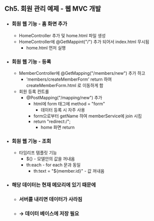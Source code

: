 ## Ch5. 회원 관리 예제 - 웹 MVC 개발
- ### 회원 웹 기능 - 홈 화면 추가
    - HomeController 추가 및 home.html 파일 생성
    - HomeController에 @GetMappint("/") 추가 되어서 index.html 무시됨
        - home.html 먼저 실행

- ### 회원 웹 기능 - 등록
    - MemberController에 @GetMapping("/members/new") 추가 하고
        - 'members/createMemberForm' return 하여 createMemberForm.html 로 이동하게 함
    - 회원 등록 컨트롤
        - @PostMapping("/mapping/new") 추가
            - html에 form 태그에 method = "form"
                - 데이터 등록 시 자주 사용
            - form으로부터 getName 하여 memberService에 join 시킴
            - return "redirect:/";
                - home 화면 return
                
- ### 회원 웹 기능 - 조회
    -  타임리프 템플릿 기능
        - $\$${} - 모델안의 값을 꺼내옴
        - th:each - for each 문과 동일
            - th:text = "${member.id}" - 값 꺼내옴
            
- ### 해당 데이터는 현재 메모리에 있기 때문에 
    - ### 서버를 내리면 데이터가 사라짐
    - ### → 데이터 베이스에 저장 필요

